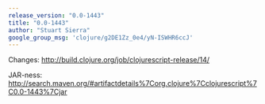 ```yaml
---
release_version: "0.0-1443"
title: "0.0-1443"
author: "Stuart Sierra"
google_group_msg: 'clojure/g2DE1Zz_0e4/yN-ISWHR6ccJ'
---
```


Changes: <http://build.clojure.org/job/clojurescript-release/14/>

JAR-ness: <http://search.maven.org/#artifactdetails%7Corg.clojure%7Cclojurescript%7C0.0-1443%7Cjar>
